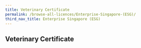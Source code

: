 ```yaml
---
title: Veterinary Certificate
permalink: /browse-all-licences/Enterprise-Singapore-(ESG)/
third_nav_title: Enterprise Singapore (ESG)
---
```

## Veterinary Certificate

